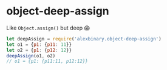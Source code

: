 # object-deep-assign
Like `Object.assign()` but deep 😱

```javascript
let deepAssign = require('alexbinary.object-deep-assign')
let o1 = {p1: {p11: 11}}
let o2 = {p1: {p12: 12}}
deepAssign(o1, o2)
// o1 = {p1: {p11:11, p12:12}}
```
